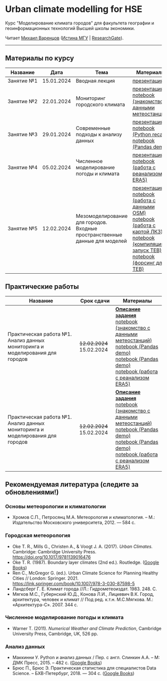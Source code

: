 # Urban climate modelling for HSE
Курс "Моделирование климата городов" для факультета географии и геоинформационных технологий Высшей школы экономики.  

Читает [Михаил Варенцов](https://www.hse.ru/org/persons/856269284) ([Истина МГУ](https://istina.msu.ru/workers-beta/10689047/) | [ResearchGate](https://www.researchgate.net/profile/Mikhail-Varentsov-2)).

-------

## Материалы по курсу

| Название | Дата | Тема | Материалы |
| ----- | ---- | ----- | ------- |
| Занятие №1 | 15.01.2024 | Вводная лекция | [презентация](https://github.com/mvarentsov/Urban-climate-modelling4HSE/blob/main/Presentations/Lecture01%20slides.pdf)|
| Занятие №2 | 22.01.2024 | Мониторинг городского климата | [презентация](https://github.com/mvarentsov/Urban-climate-modelling4HSE/blob/main/Presentations/Lecture02%20slides.pdf)<br/> [notebook (знакомство с данными метеостанций)](https://github.com/mvarentsov/Urban-climate-modelling4HSE/blob/main/Practice/PW1_example1.ipynb)|
| Занятие №3 | 29.01.2024 | Современные подходы к анализу данных | [презентация](https://github.com/mvarentsov/Urban-climate-modelling4HSE/tree/main/Presentations)<br/>[notebook (Python recap)](https://github.com/mvarentsov/Urban-climate-modelling4HSE/blob/main/Practice/PW1_python%20recap.ipynb)<br/>[notebook (Pandas demo)](https://github.com/mvarentsov/Urban-climate-modelling4HSE/blob/main/Practice/PW1_pandas_demo.ipynb)|
| Занятие №4 | 05.02.2024 | Численное моделирование погоды и климата | [презентация](https://github.com/mvarentsov/Urban-climate-modelling4HSE/blob/main/Presentations/Lecture04%20slides.pdf)<br/>[notebook (работа с реанализом ERA5)](https://github.com/mvarentsov/Urban-climate-modelling4HSE/blob/main/Practice/PW1_example_ERA5.ipynb) |
| Занятие №5 | 12.02.2024 | Мезомоделирование для городов. Входные пространственные данные для моделей | [презентация](https://github.com/mvarentsov/Urban-climate-modelling4HSE/blob/main/Presentations/Lecture05%20slides.pdf)<br/>[notebook (работа с данными OSM)](https://github.com/mvarentsov/Urban-climate-modelling4HSE/blob/main/Practice/PW2_example_OSM.ipynb)<br/>[notebook (работа с картой ЛКЗ)](https://github.com/mvarentsov/Urban-climate-modelling4HSE/blob/main/Practice/PW2_example_LCZ.ipynb)<br/>[notebook (компиляция и запуск TEB)](https://github.com/mvarentsov/Urban-climate-modelling4HSE/blob/main/Practice/PW3_run_TEB.ipynb)<br/>[notebook (форсинг для TEB)](https://github.com/mvarentsov/Urban-climate-modelling4HSE/blob/main/Practice/PW3_ERA5_to_TEB.ipynb) |

## Практические работы

| Название | Срок сдачи | Материалы |
| ----- | ---- | ----- |
| Практическая работа №1. Анализ данных мониторинга и моделирования для городов |~~12.02.2024~~ 15.02.2024 |**[Описание задания](https://github.com/mvarentsov/Urban-climate-modelling4HSE/blob/main/PW1_description.md)** <br/> [notebook (знакомство с данными метеостанций)](https://github.com/mvarentsov/Urban-climate-modelling4HSE/blob/main/Practice/PW1_example1.ipynb)<br/>[notebook (Pandas demo)](https://github.com/mvarentsov/Urban-climate-modelling4HSE/blob/main/Practice/PW1_pandas_demo.ipynb)<br/>[notebook (Pandas demo)](https://github.com/mvarentsov/Urban-climate-modelling4HSE/blob/main/Practice/PW1_pandas_demo.ipynb)<br/>[notebook (работа с реанализом ERA5)](https://github.com/mvarentsov/Urban-climate-modelling4HSE/blob/main/Practice/PW1_example_ERA5.ipynb)| 
| Практическая работа №1. Анализ данных мониторинга и моделирования для городов |~~12.02.2024~~ 15.02.2024 |**[Описание задания](https://github.com/mvarentsov/Urban-climate-modelling4HSE/blob/main/PW1_description.md)** <br/> [notebook (знакомство с данными метеостанций)](https://github.com/mvarentsov/Urban-climate-modelling4HSE/blob/main/Practice/PW1_example1.ipynb)<br/>[notebook (Pandas demo)](https://github.com/mvarentsov/Urban-climate-modelling4HSE/blob/main/Practice/PW1_pandas_demo.ipynb)<br/>[notebook (Pandas demo)](https://github.com/mvarentsov/Urban-climate-modelling4HSE/blob/main/Practice/PW1_pandas_demo.ipynb)<br/>[notebook (работа с реанализом ERA5)](https://github.com/mvarentsov/Urban-climate-modelling4HSE/blob/main/Practice/PW1_example_ERA5.ipynb)| 

## Рекомендуемая литература (следите за обновлениями!)

### Основы метеорологии и климатологии
- Хромов С.П., Петросянц М.А. Метеорология и климатология. – М.: Издательство Московского университета, 2012. — 584 с.

### Городская метеорология 
- Oke T. R., Mills G., Christen A., & Voogt J. A. (2017). *Urban Climates.* Cambridge: Cambridge University Press. https://doi.org/10.1017/9781139016476
- Oke T. R. (1987). Boundary layer climates (2nd ed.). Routledge. ([Google Books](https://books.google.ru/books?hl=ru&lr=&id=RVyIAgAAQBAJ&oi=fnd&pg=PP1&dq=oke+boundary+layer+climates&ots=sDAymrb-7h&sig=Y1MTAhD93CxnCOHhp9M1T1gH8WM&redir_esc=y#v=onepage&q=oke%20boundary%20layer%20climates&f=false))
- Ren C., McGregor G. (ed.). Urban Climate Science for Planning Healthy Cities // London:  Springer. 2021.  https://link.springer.com/book/10.1007/978-3-030-87598-5 
- Ландсберг Г. Е. Климат города //Л.: Гидрометеоиздат. 1983. 248. С. 
- Мягков М.С., Губернский Ю.Д., Конова Л.И., Лицкевич В.К. Город, архитектура, человек и климат // Под ред. к.т.н. М.С.Мягкова. М.: «Архитектура-С». 2007. 344 с. 

### Численное моделирование погоды и климата 
- Warner T. (2011). *Numerical Weather and Climate Prediction*, Cambridge University Press, Cambridge, UK, 526 pp.

### Анализ данных 
-	Маккинни У. Python и анализ данных / Пер. с англ. Слинкин А.А. – М: ДМК Пресс, 2015. – 482 с. ([Google Books](https://books.google.ru/books/about/Python_%D0%B8_%D0%B0%D0%BD%D0%B0%D0%BB%D0%B8%D0%B7_%D0%B4%D0%B0%D0%BD%D0%BD%D1%8B%D1%85.html?id=YC0kEAAAQBAJ&redir_esc=y))
-	Брюс П., Брюс Э. Практическая статистика для специалистов Data Science. – БХВ-Петербург, 2018. — 304 с. ([Google Books](https://books.google.ru/books?hl=ru&lr=&id=l_6MDwAAQBAJ&oi=fnd&pg=PA5&dq=%D0%BF%D1%80%D0%B0%D0%BA%D1%82%D0%B8%D1%87%D0%B5%D1%81%D0%BA%D0%B0%D1%8F+%D1%81%D1%82%D0%B0%D1%82%D0%B8%D1%81%D1%82%D0%B8%D0%BA%D0%B0+%D0%B4%D0%BB%D1%8F+%D1%81%D0%BF%D0%B5%D1%86%D0%B8%D0%B0%D0%BB%D0%B8%D1%81%D1%82%D0%BE%D0%B2+data+science&ots=fB2sdc0NnS&sig=S7_kC8Nv2Ipg5By2UbTDVDGVvqE&redir_esc=y#v=onepage&q=%D0%BF%D1%80%D0%B0%D0%BA%D1%82%D0%B8%D1%87%D0%B5%D1%81%D0%BA%D0%B0%D1%8F%20%D1%81%D1%82%D0%B0%D1%82%D0%B8%D1%81%D1%82%D0%B8%D0%BA%D0%B0%20%D0%B4%D0%BB%D1%8F%20%D1%81%D0%BF%D0%B5%D1%86%D0%B8%D0%B0%D0%BB%D0%B8%D1%81%D1%82%D0%BE%D0%B2%20data%20science&f=false))
